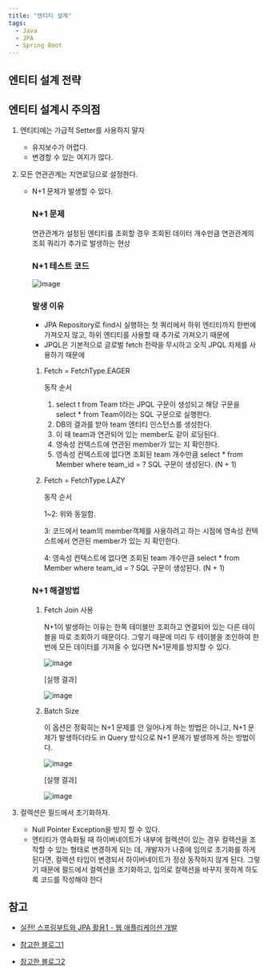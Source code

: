```yaml
---
title: "엔티티 설계"
tags:
  - Java
  - JPA
  - Spring Boot
---
```




## 엔티티 설계 전략

## 엔티티 설계시 주의점

1. 엔티티에는 가급적 Setter를 사용하지 말자

   - 유지보수가 어렵다.
   - 변경할 수 있는 여지가 많다.

2. 모든 연관관계는 지연로딩으로 설정한다.

   - N+1 문제가 발생할 수 있다.

     ### N+1 문제

     연관관계가 설정된 엔티티를 조회할 경우 조회된 데이터 개수만큼 연관관계의 조회 쿼리가 추가로 발생하는 현상
     
     ### N+1 테스트 코드
     
     ![image](https://user-images.githubusercontent.com/40904001/189146593-4c9c0f87-4b2e-4e62-9502-cc78fc532382.png)
     
     ### 발생 이유
     
     - JPA Repository로 find시 실행하는 첫 쿼리에서 하위 엔티티까지 한번에 가져오지 않고, 하위 엔티티를 사용할 때 추가로 가져오기 때문에
     - JPQL은 기본적으로 글로벌 fetch 전략을 무시하고 오직 JPQL 자체를 사용하기 때문에
     
     1. Fetch = FetchType.EAGER
     
        동작 순서
     
        1. select t from Team t라는 JPQL 구문이 생성되고 해당 구문을 select * from Team이라는 SQL 구문으로 실행한다.
        2. DB의 결과를 받아 team 엔티티 인스턴스를 생성한다.
        3. 이 때 team과 연관되어 있는 member도 같이 로딩된다.
        4. 영속성 컨텍스트에 연관된 member가 있는 지 확인한다.
        5. 영속성 컨텍스트에 없다면 조회된 team 개수만큼 select * from Member where team_id = ? SQL 구문이 생성된다. (N + 1)
     
     2. Fetch = FetchType.LAZY
     
        동작 순서
     
        1~2: 위와 동일함.
     
        3: 코드에서 team의 member객체를 사용하려고 하는 시점에 영속성 컨텍스트에서 연관된 member가 있는 지 확인한다.
     
        4: 영속성 컨텍스트에 없다면 조회된 team 개수만큼 select * from Member where team_id = ? SQL 구문이 생성된다. (N + 1)
     
     ### N+1 해결방법
     
     1. Fetch Join 사용
     
        N+1이 발생하는 이유는 한쪽 테이블만 조회하고 연결되어 있는 다른 테이블을 따로 조회하기 때문이다. 그렇기 때문에 미리 두 테이블을 조인하여 한번에 모든 데이터를 가져올 수 있다면 N+1문제를 방지할 수 있다.
     
        <img src="https://user-images.githubusercontent.com/40904001/189270655-bc479152-7bd3-4c59-a6a2-311c97b62e76.png" alt="image"  />
     
        [실행 결과]
     
        ![image](https://user-images.githubusercontent.com/40904001/189270745-2de66778-5e24-4e6a-9f08-79874633d4b4.png)
     
        
     
     2. Batch Size
     
        이 옵션은 정확히는 N+1 문제를 안 일어나게 하는 방법은 아니고, N+1 문제가 발생하더라도 in Query 방식으로 N+1 문제가 발생하게 하는 방법이다.
     
        ![image](https://user-images.githubusercontent.com/40904001/189273732-461400fe-d288-4f10-862d-47382b1c8bd5.png)
     
        [실행 결과]
     
        ![image](https://user-images.githubusercontent.com/40904001/189273766-eaf4cf22-bc87-4bd4-891b-35862c784b68.png)
     
        

3. 컬렉션은 필드에서 초기화하자.

   - Null Pointer Exception을 방지 할 수 있다.
   - 엔티티가 영속화될 때 하이버네이트가 내부에 컬렉션이 있는 경우 컬렉션을 조작할 수 있는 형태로 변경하게 되는 데, 개발자가 나중에 임의로 초기화를 하게 된다면,  컬렉션 타입이 변경되서 하이버네이트가 정상 동작하지 않게 된다. 그렇기 때문에  필드에서 컬렉션을 초기화하고, 임의로 컬렉션을 바꾸지 못하게 하도록 코드를 작성해야 한다



## 참고

- [실전! 스프링부트와 JPA 활용1 - 웹 애플리케이션 개발](https://www.inflearn.com/course/%EC%8A%A4%ED%94%84%EB%A7%81%EB%B6%80%ED%8A%B8-JPA-%ED%99%9C%EC%9A%A9-1/dashboard)

- [참고한 블로그1](https://velog.io/@jinyoungchoi95/JPA-%EB%AA%A8%EB%93%A0-N1-%EB%B0%9C%EC%83%9D-%EC%BC%80%EC%9D%B4%EC%8A%A4%EA%B3%BC-%ED%95%B4%EA%B2%B0%EC%B1%85)

- [참고한 블로그2](https://dev-coco.tistory.com/165)
